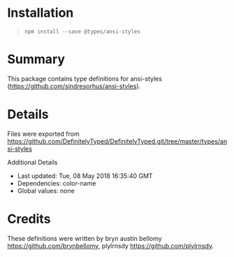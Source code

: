 # Installation
> `npm install --save @types/ansi-styles`

# Summary
This package contains type definitions for ansi-styles (https://github.com/sindresorhus/ansi-styles).

# Details
Files were exported from https://github.com/DefinitelyTyped/DefinitelyTyped.git/tree/master/types/ansi-styles

Additional Details
 * Last updated: Tue, 08 May 2018 16:35:40 GMT
 * Dependencies: color-name
 * Global values: none

# Credits
These definitions were written by bryn austin bellomy <https://github.com/brynbellomy>, plylrnsdy <https://github.com/plylrnsdy>.
